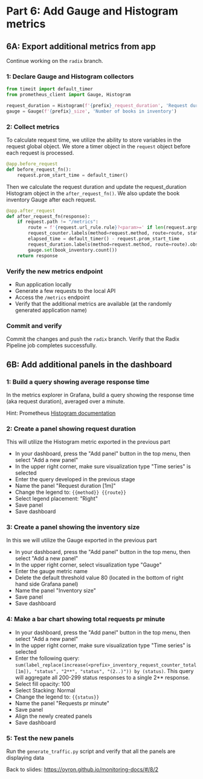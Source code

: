 # Part 6: Add Gauge and Histogram metrics

## 6A: Export additional metrics from app

Continue working on the `radix` branch.

### 1: Declare Gauge and Histogram collectors

```python
from timeit import default_timer
from prometheus_client import Gauge, Histogram
```

```python
request_duration = Histogram(f'{prefix}_request_duration', 'Request duration[ms]', ['method', 'route'])
gauge = Gauge(f'{prefix}_size', 'Number of books in inventory')
```

### 2: Collect metrics
To calculate request time, we utilize the ability to store variables in the request global object.
We store a timer object in the `request` object before each request is processed.

```python
@app.before_request
def before_request_fn():
    request.prom_start_time = default_timer()
```

Then we calculate the request duration and update the request_duration Histogram object in the `after_request_fn()`.
We also update the book inventory Gauge after each request.

```python
@app.after_request
def after_request_fn(response):
    if request.path != "/metrics":
        route = f'{request.url_rule.rule}?<param>=' if len(request.args) > 0 else request.url_rule.rule
        request_counter.labels(method=request.method, route=route, status=response.status_code).inc()
        elapsed_time = default_timer() - request.prom_start_time
        request_duration.labels(method=request.method, route=route).observe(elapsed_time)
        gauge.set(book_inventory.count())
    return response
```

### Verify the new metrics endpoint

* Run application locally
* Generate a few requests to the local API
* Access the `/metrics` endpoint
* Verify that the additional metrics are available (at the randomly generated application name)

### Commit and verify

Commit the changes and push the `radix` branch. Verify that the Radix Pipeline job completes successfully.


## 6B: Add additional panels in the dashboard

### 1: Build a query showing average response time 

In the metrics explorer in Grafana, build a query showing the response time (aka request duration), averaged over a minute.

Hint: Prometheus [Histogram documentation](https://prometheus.io/docs/practices/histograms)

### 2: Create a panel showing request duration
This will utilize the Histogram metric exported in the previous part

* In your dashboard, press the "Add panel" button in the top menu, then select "Add a new panel"
* In the upper right corner, make sure visualization type "Time series" is selected
* Enter the query developed in the previous stage
* Name the panel "Request duration [1m]"
* Change the legend to: `{{method}} {{route}}`
* Select legend placement: "Right"
* Save panel
* Save dashboard

### 3: Create a panel showing the inventory size
In this we will utilize the Gauge exported in the previous part

* In your dashboard, press the "Add panel" button in the top menu, then select "Add a new panel"
* In the upper right corner, select visualization type "Gauge"
* Enter the gauge metric name
* Delete the default threshold value 80 (located in the bottom of right hand side Grafana panel)
* Name the panel "Inventory size"
* Save panel
* Save dashboard

### 4: Make a bar chart showing total requests pr minute

* In your dashboard, press the "Add panel" button in the top menu, then select "Add a new panel"
* In the upper right corner, make sure visualization type "Time series" is selected
* Enter the following query: `sum(label_replace(increase(<prefix>_inventory_request_counter_total[1m]), "status", "2**", "status", "(2..)")) by (status)`. This query will aggregate all 200-299 status responses to a single 2** response.
* Select fill opacity: 100
* Select Stacking: Normal
* Change the legend to: `{{status}}`
* Name the panel "Requests pr minute"
* Save panel
* Align the newly created panels
* Save dashboard

### 5: Test the new panels 

Run the `generate_traffic.py` script and verify that all the panels are displaying data

Back to slides: https://oyron.github.io/monitoring-docs/#/8/2